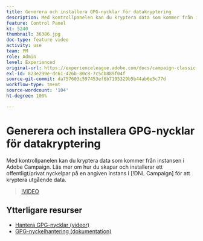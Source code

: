 ```yaml
---
title: Generera och installera GPG-nycklar för datakryptering
description: Med kontrollpanelen kan du kryptera data som kommer från instansen i Adobe Campaign. Läs mer om hur du skapar och installerar ett offentligt/privat nyckelpar på en angiven instans i Campaign för att kryptera utgående data.
feature: Control Panel
kt: 5240
thumbnail: 36386.jpg
doc-type: feature video
activity: use
team: PM
role: Admin
level: Experienced
original-url: https://experienceleague.adobe.com/docs/campaign-classic-learn/tutorials/administrating/control-panel-acc/gpg-key-management/generating-and-installing-gpg-keys-for-data-encryption.html
exl-id: 823e299e-dc61-426b-80c8-7c5cb889f04f
source-git-commit: da757603c597453ef6b7195329b5b44ab6e5c77d
workflow-type: tm+mt
source-wordcount: '104'
ht-degree: 100%

---
```


# Generera och installera GPG-nycklar för datakryptering

Med kontrollpanelen kan du kryptera data som kommer från instansen i Adobe Campaign. Läs mer om hur du skapar och installerar ett offentligt/privat nyckelpar på en angiven instans i [!DNL Campaign] för att kryptera utgående data.

>[!VIDEO](https://video.tv.adobe.com/v/36386?quality=12)

## Ytterligare resurser

* [Hantera GPG-nycklar (videor)](./gpg-key-management-overview.md)
* [GPG-nyckelhantering (dokumentation)](https://experienceleague.adobe.com/docs/control-panel/using/instances-settings/gpg-keys-management.html?lang=sv)
